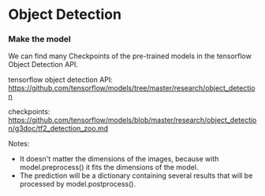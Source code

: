 # Object Detection




### Make the model

We can find many Checkpoints of the pre-trained models in the tensorflow Object Detection API.

tensorflow object detection API: https://github.com/tensorflow/models/tree/master/research/object_detection

checkpoints: https://github.com/tensorflow/models/blob/master/research/object_detection/g3doc/tf2_detection_zoo.md

Notes:

* It doesn't matter the dimensions of the images, because with model.preprocess() it fits the dimensions of the model.
* The prediction will be a dictionary containing several results that will be processed by model.postprocess().
